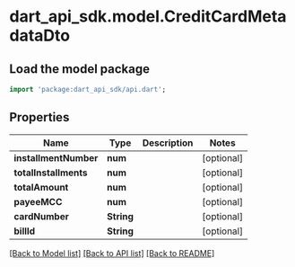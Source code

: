# dart_api_sdk.model.CreditCardMetadataDto

## Load the model package
```dart
import 'package:dart_api_sdk/api.dart';
```

## Properties
Name | Type | Description | Notes
------------ | ------------- | ------------- | -------------
**installmentNumber** | **num** |  | [optional] 
**totalInstallments** | **num** |  | [optional] 
**totalAmount** | **num** |  | [optional] 
**payeeMCC** | **num** |  | [optional] 
**cardNumber** | **String** |  | [optional] 
**billId** | **String** |  | [optional] 

[[Back to Model list]](../README.md#documentation-for-models) [[Back to API list]](../README.md#documentation-for-api-endpoints) [[Back to README]](../README.md)


